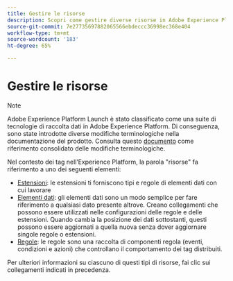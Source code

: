 ```yaml
---
title: Gestire le risorse
description: Scopri come gestire diverse risorse in Adobe Experience Platform, tra cui estensioni, elementi dati e regole.
source-git-commit: 7e27735697882065566ebdeccc36998ec368e404
workflow-type: tm+mt
source-wordcount: '183'
ht-degree: 65%

---
```


# Gestire le risorse

>[!NOTE]
>
>Adobe Experience Platform Launch è stato classificato come una suite di tecnologie di raccolta dati in Adobe Experience Platform. Di conseguenza, sono state introdotte diverse modifiche terminologiche nella documentazione del prodotto. Consulta questo [documento](../../term-updates.md) come riferimento consolidato delle modifiche terminologiche.

Nel contesto dei tag nell’Experience Platform, la parola &quot;risorse&quot; fa riferimento a uno dei seguenti elementi:

* [Estensioni](extensions/overview.md): le estensioni ti forniscono tipi e regole di elementi dati con cui lavorare
* [Elementi dati](data-elements.md): gli elementi dati sono un modo semplice per fare riferimento a qualsiasi dato presente altrove. Creano collegamenti che possono essere utilizzati nelle configurazioni delle regole e delle estensioni. Quando cambia la posizione dei dati sottostanti, questi possono essere aggiornati a quella nuova senza dover aggiornare singole regole o estensioni.
* [Regole](rules.md): le regole sono una raccolta di componenti regola (eventi, condizioni e azioni) che controllano il comportamento dei tag distribuiti.

Per ulteriori informazioni su ciascuno di questi tipi di risorse, fai clic sui collegamenti indicati in precedenza.
